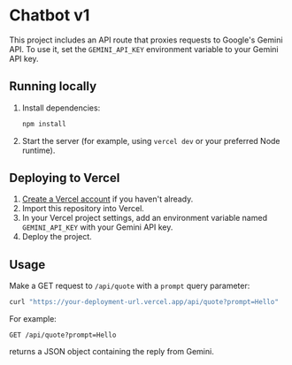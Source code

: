 # Chatbot v1

This project includes an API route that proxies requests to Google's Gemini API. To use it, set the `GEMINI_API_KEY` environment variable to your Gemini API key.

## Running locally

1. Install dependencies:
   ```bash
   npm install
   ```
2. Start the server (for example, using `vercel dev` or your preferred Node runtime).

## Deploying to Vercel

1. [Create a Vercel account](https://vercel.com/) if you haven't already.
2. Import this repository into Vercel.
3. In your Vercel project settings, add an environment variable named `GEMINI_API_KEY` with your Gemini API key.
4. Deploy the project.

## Usage

Make a GET request to `/api/quote` with a `prompt` query parameter:

```bash
curl "https://your-deployment-url.vercel.app/api/quote?prompt=Hello"
```

For example:

```
GET /api/quote?prompt=Hello
```

returns a JSON object containing the reply from Gemini.
